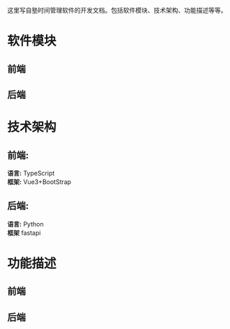 这里写自塾时间管理软件的开发文档。包括软件模块、技术架构、功能描述等等。
# 软件模块
## 前端

## 后端
# 技术架构
## 前端:
**语言:** TypeScript  
**框架:** Vue3+BootStrap
## 后端:
**语言:** Python  
**框架** fastapi
# 功能描述
## 前端
## 后端